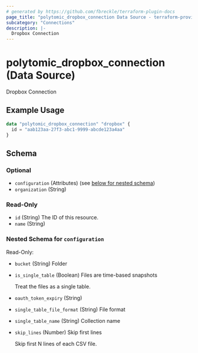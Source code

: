 ```yaml
---
# generated by https://github.com/fbreckle/terraform-plugin-docs
page_title: "polytomic_dropbox_connection Data Source - terraform-provider-polytomic"
subcategory: "Connections"
description: |-
  Dropbox Connection
---
```


# polytomic_dropbox_connection (Data Source)

Dropbox Connection

## Example Usage

```terraform
data "polytomic_dropbox_connection" "dropbox" {
  id = "aab123aa-27f3-abc1-9999-abcde123a4aa"
}
```

<!-- schema generated by tfplugindocs -->
## Schema

### Optional

- `configuration` (Attributes) (see [below for nested schema](#nestedatt--configuration))
- `organization` (String)

### Read-Only

- `id` (String) The ID of this resource.
- `name` (String)

<a id="nestedatt--configuration"></a>
### Nested Schema for `configuration`

Read-Only:

- `bucket` (String) Folder
- `is_single_table` (Boolean) Files are time-based snapshots

    Treat the files as a single table.
- `oauth_token_expiry` (String)
- `single_table_file_format` (String) File format
- `single_table_name` (String) Collection name
- `skip_lines` (Number) Skip first lines

    Skip first N lines of each CSV file.


